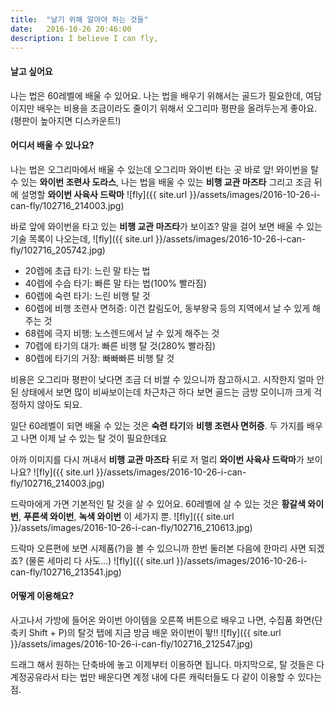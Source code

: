 ```yaml
---
title:  "날기 위해 알아야 하는 것들"
date:   2016-10-26 20:46:00
description: I believe I can fly,
---
```


#### 날고 싶어요
나는 법은 60레벨에 배울 수 있어요. 나는 법을 배우기 위해서는 골드가 필요한데,
여담이지만 배우는 비용을 조금이라도 줄이기 위해서 오그리마 평판을 올려두는게 좋아요.
(평판이 높아지면 디스카운트!)

#### 어디서 배울 수 있나요?
나는 법은 오그리마에서 배울 수 있는데 오그리마 와이번 타는 곳 바로 앞!
와이번을 탈 수 있는 **와이번 조련사 도라스**, 나는 법을 배울 수 있는 **비행 교관 마즈타** 그리고 조금 뒤에 설명할
**와이번 사육사 드락마**
![fly]({{ site.url }}/assets/images/2016-10-26-i-can-fly/102716_214003.jpg)

바로 앞에 와이번을 타고 있는 **비행 교관 마즈타**가 보이죠?
말을 걸어 보면 배울 수 있는 기술 목록이 나오는데,
![fly]({{ site.url }}/assets/images/2016-10-26-i-can-fly/102716_205742.jpg)

* 20렙에 초급 타기: 느린 말 타는 법
* 40렙에 수습 타기: 빠른 말 타는 법(100% 빨라짐)
* 60렙에 숙련 타기: 느린 비행 탈 것
* 60렙에 비행 조련사 면허증: 이건 칼림도어, 동부왕국 등의 지역에서 날 수 있게 해주는 것
* 68렙에 극지 비행: 노스렌드에서 날 수 있게 해주는 것
* 70렙에 타기의 대가: 빠른 비행 탈 것(280% 빨라짐)
* 80렙에 타기의 거장: 빠빠빠른 비행 탈 것

비용은 오그리마 평판이 낮다면 조금 더 비쌀 수 있으니까 참고하시고. 시작한지 얼마 안된 상태에서 보면
많이 비싸보이는데 차근차근 하다 보면 골드는 금방 모이니까 크게 걱정하지 않아도 되요.

일단 60레벨이 되면 배울 수 있는 것은 **숙련 타기**와 **비행 조련사 면허증**.
두 가지를 배우고 나면 이제 날 수 있는 탈 것이 필요한데요

아까 이미지를 다시 꺼내서 **비행 교관 마즈타** 뒤로 저 멀리 **와이번 사육사 드락마**가 보이나요?
![fly]({{ site.url }}/assets/images/2016-10-26-i-can-fly/102716_214003.jpg)

드락마에게 가면 기본적인 탈 것을 살 수 있어요.
60레벨에 살 수 있는 것은 **황갈색 와이번**, **푸른색 와이번**, **녹색 와이번** 이 세가지 뿐.
![fly]({{ site.url }}/assets/images/2016-10-26-i-can-fly/102716_210613.jpg)

드락마 오른편에 보면 시제품(?)을 볼 수 있으니까 한번 둘러본 다음에 한마리 사면 되겠죠?
(물론 세마리 다 사도...)
![fly]({{ site.url }}/assets/images/2016-10-26-i-can-fly/102716_213541.jpg)

#### 어떻게 이용해요?
사고나서 가방에 들어온 와이번 아이템을 오른쪽 버튼으로 배우고 나면,
수집품 화면(단축키 Shift + P)의 탈것 탭에 지금 방금 배운 와이번이 뙇!!
![fly]({{ site.url }}/assets/images/2016-10-26-i-can-fly/102716_212547.jpg)

드래그 해서 원하는 단축바에 놓고 이제부터 이용하면 됩니다.
마지막으로, 탈 것들은 다 계정공유라서 타는 법만 배운다면 계정 내에 다른 캐릭터들도 다 같이 이용할 수 있다는 점.
